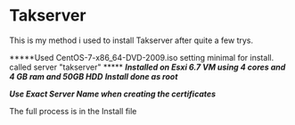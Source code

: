 # Takserver

This is my method i used to install Takserver after quite a few trys.

*****Used CentOS-7-x86_64-DVD-2009.iso  setting minimal for install. called server "takserver" *****
*****Installed on Esxi 6.7 VM using 4 cores and 4 GB ram and 50GB HDD*****
*****Install done as root*****

*****Use Exact Server Name when creating the certificates*****

The full process is in the Install file
